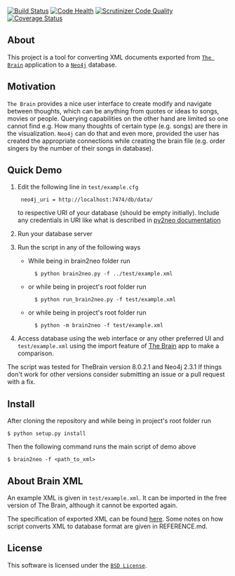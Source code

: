 [![Build Status](https://travis-ci.org/kpsychas/brain2neo.svg?branch=master)](https://travis-ci.org/kpsychas/brain2neo)
[![Code Health](https://landscape.io/github/kpsychas/brain2neo/master/landscape.svg?style=flat)](https://landscape.io/github/kpsychas/brain2neo/master)
[![Scrutinizer Code Quality](https://scrutinizer-ci.com/g/kpsychas/brain2neo/badges/quality-score.png?b=master)](https://scrutinizer-ci.com/g/kpsychas/brain2neo/?branch=master)
[![Coverage Status](https://coveralls.io/repos/github/kpsychas/brain2neo/badge.svg?branch=master)](https://coveralls.io/github/kpsychas/brain2neo?branch=master)

About
-----

This project is a tool for converting XML documents exported from
[`The Brain`](http://www.thebrain.com/) application to a
[`Neo4j`](http://neo4j.com/) database.

Motivation
----------
`The Brain` provides a nice user interface to create modify and navigate between thoughts,
which can be anything from quotes or ideas to songs, movies or people. Querying capabilities
on the other hand are limited so one cannot find e.g. How many thoughts of certain type
(e.g. songs) are there in the visualization. `Neo4j` can do that and even more, provided
the user has created the appropriate connections while creating the brain file (e.g. order singers by the number of their songs in database).

Quick Demo
----------
1. Edit the following line in `test/example.cfg`

    	neo4j_uri = http://localhost:7474/db/data/

	to respective URI of your database (should be empty initially).
	Include any credentials in URI like what is described in
	[py2neo documentation](http://py2neo.org/2.0/essentials.html)

2. Run your database server

3. Run the script in any of the following ways

	* While being in brain2neo folder run

			$ python brain2neo.py -f ../test/example.xml

	* or while being in project's root folder run

    		$ python run_brain2neo.py -f test/example.xml

	* or while being in project's root folder run

    		$ python -m brain2neo -f test/example.xml

4. Access database using the web interface or any other preferred UI and
`test/example.xml` using the import feature of
[The Brain](http://www.thebrain.com/) app to make a comparison.

The script was tested for TheBrain version 8.0.2.1 and Neo4j 2.3.1
If things don't work for other versions consider submitting an issue
or a pull request with a fix.


Install
-------
After cloning the repository and while being in project's root folder run

	$ python setup.py install

Then the following command runs the main script of demo above

	$ brain2neo -f <path_to_xml>

About Brain XML
---------------
An example XML is given in `test/example.xml`.
It can be imported in the free version of The Brain,
although it cannot be exported again.

The specification of exported XML can be found
[here](http://www.thebrain.com/dtd/BrainData1.dtd).
Some notes on how script converts XML to database format are
given in REFERENCE.md.


License
-------
This software is licensed under the [`BSD License`](http://www.opensource.org/licenses/bsd-license.php).
